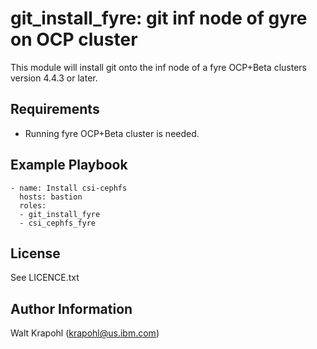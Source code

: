 git_install_fyre: git inf node of gyre on OCP cluster
=========

This module will install git onto the inf node of a fyre OCP+Beta clusters version 4.4.3 or later.

Requirements
------------

 - Running fyre OCP+Beta cluster is needed.


Example Playbook
----------------

    - name: Install csi-cephfs
      hosts: bastion
      roles:
      - git_install_fyre
      - csi_cephfs_fyre

License
-------

See LICENCE.txt

Author Information
------------------

Walt Krapohl (krapohl@us.ibm.com)
